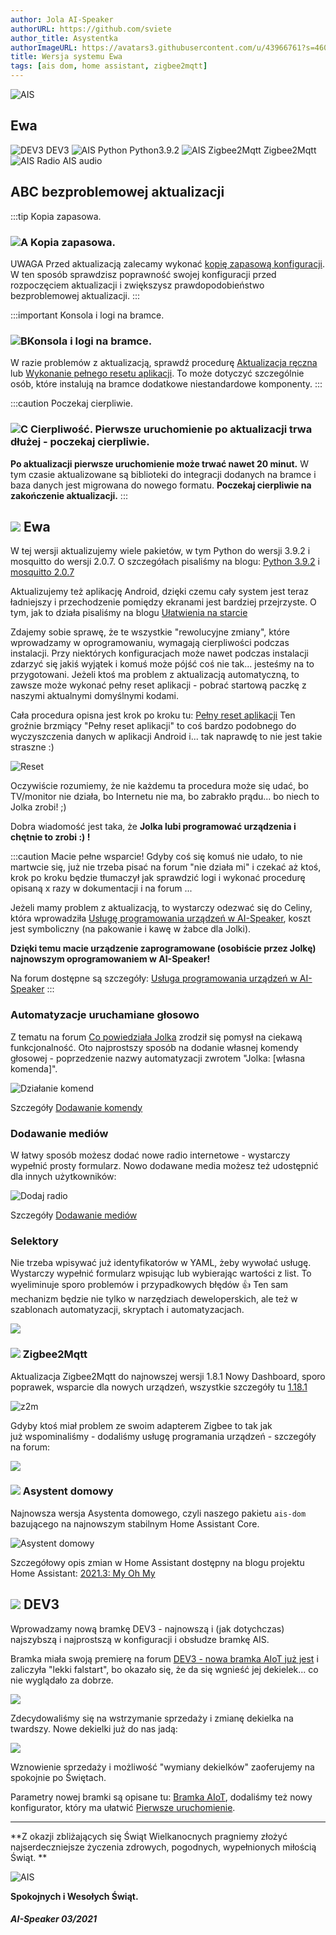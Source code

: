 ```yaml
---
author: Jola AI-Speaker
authorURL: https://github.com/sviete
author_title: Asystentka
authorImageURL: https://avatars3.githubusercontent.com/u/43966761?s=460&v=4
title: Wersja systemu Ewa
tags: [ais dom, home assistant, zigbee2mqtt]
---
```


<div class="IntroAisBlogMenu" >
<div>

![AIS](/img/en/blog/202103/eva.png)

</div>

<h2>Ewa</h2>

</div>

![DEV3](/img/en/blog/202103/dev3.png) DEV3 ![AIS Python](/img/en/blog/202102/snake.png) Python3.9.2 ![AIS Zigbee2Mqtt](/img/en/blog/202102/honeybee.png) Zigbee2Mqtt ![AIS Radio](/img/en/blog/202103/radio.png) AIS audio

<!--truncate-->


## ABC bezproblemowej aktualizacji

:::tip Kopia zapasowa.
### ![A](/img/en/blog/202009/alpha-a-circle.png) Kopia zapasowa.

UWAGA Przed aktualizacją zalecamy wykonać [kopię zapasową konfiguracji](/docs/ais_bramka_configuration_software#kopia-zapasowa-konfiguracji). W ten sposób sprawdzisz poprawność swojej konfiguracji przed rozpoczęciem aktualizacji i zwiększysz prawdopodobieństwo bezproblemowej aktualizacji.
:::

:::important Konsola i logi na bramce.
### ![B](/img/en/blog/202009/alpha-b-circle.png)Konsola i logi na bramce.

W razie problemów z aktualizacją, sprawdź procedurę [Aktualizacja ręczna](/docs/ais_bramka_update_manual) lub [Wykonanie pełnego resetu aplikacji](/docs/ais_bramka_reset_ais_step_by_step).
To może dotyczyć szczególnie osób, które instalują na bramce dodatkowe niestandardowe komponenty.
:::

:::caution Poczekaj cierpliwie.
### ![C](/img/en/blog/202009/alpha-c-circle.png) Cierpliwość. Pierwsze uruchomienie po aktualizacji trwa dłużej - poczekaj cierpliwie.

 **Po aktualizacji pierwsze uruchomienie może trwać nawet 20 minut.**
 W tym czasie aktualizowane są biblioteki do integracji dodanych na bramce i baza danych jest migrowana do nowego formatu.
 **Poczekaj cierpliwie na zakończenie aktualizacji.**
:::



## ![](/img/en/blog/202103/eva.png) Ewa


W tej wersji aktualizujemy wiele pakietów, w tym Python do wersji 3.9.2 i mosquitto do wersji 2.0.7.
O szczegółach pisaliśmy na blogu: [Python 3.9.2](https://ai-speaker.discourse.group/t/nowe-wersje-pakietow-binarnych-w-repozytorium-apt/1492) i [mosquitto  2.0.7](https://ai-speaker.discourse.group/t/broker-mqtt-nowe-mosquitto-2-0-7/1493)

Aktualizujemy też aplikację Android, dzięki czemu cały system jest teraz ładniejszy i przechodzenie pomiędzy ekranami jest bardziej przejrzyste. O tym, jak to działa pisaliśmy na blogu [Ułatwienia na starcie](https://ai-speaker.discourse.group/t/aktualizacja-aplikacji-android-na-bramce-ulatwienia-na-starcie/1477)


Zdajemy sobie sprawę, że te wszystkie "rewolucyjne zmiany", które wprowadzamy w oprogramowaniu, wymagają cierpliwości podczas instalacji.
Przy niektórych konfiguracjach może nawet podczas instalacji zdarzyć się jakiś wyjątek i komuś może pójść coś nie tak... jesteśmy na to przygotowani. Jeżeli ktoś ma problem z aktualizacją automatyczną, to zawsze może wykonać pełny reset aplikacji - pobrać startową paczkę z naszymi aktualnymi domyślnymi kodami.

Cała procedura opisna jest krok po kroku tu: [Pełny reset aplikacji](/docs/ais_bramka_reset_ais_step_by_step)
Ten groźnie brzmiący "Pełny reset aplikacji" to coś bardzo podobnego do wyczyszczenia danych w aplikacji Android i... tak naprawdę to nie jest takie straszne :) 

![Reset](/img/en/bramka/settings_ais_service_app_reset_1.jpeg)


Oczywiście rozumiemy, że nie każdemu ta procedura może się udać, bo TV/monitor nie działa, bo Internetu nie ma, bo zabrakło prądu... bo niech to Jolka zrobi! ;)

Dobra wiadomość jest taka, że **Jolka lubi programować urządzenia i chętnie to zrobi :) !**  

:::caution Macie pełne wsparcie!
Gdyby coś się komuś nie udało, to nie martwcie się, już nie trzeba pisać na forum "nie działa mi" i czekać aż ktoś, krok po kroku będzie tłumaczył jak sprawdzić logi i wykonać procedurę opisaną x razy w dokumentacji i na forum ...

Jeżeli mamy problem z aktualizacją, to wystarczy odezwać się do Celiny, która wprowadziła [Usługę programowania urządzeń w AI-Speaker](https://ai-speaker.discourse.group/t/usluga-programowania-urzadzen-w-ai-speaker/1368), koszt jest symboliczny (na pakowanie i kawę w żabce dla Jolki).

**Dzięki temu macie urządzenie zaprogramowane (osobiście przez Jolkę) najnowszym oprogramowaniem w AI-Speaker!**

Na forum dostępne są szczegóły: [Usługa programowania urządzeń w AI-Speaker](https://ai-speaker.discourse.group/t/usluga-programowania-urzadzen-w-ai-speaker/1368)
:::


### Automatyzacje uruchamiane głosowo

Z tematu na forum [Co powiedziała Jolka](https://ai-speaker.discourse.group/t/co-powiedziala-jolka/1544/14) zrodził się pomysł na ciekawą funkcjonalność.
Oto najprostszy sposób na dodanie własnej komendy głosowej - poprzedzenie nazwy automatyzacji zwrotem "Jolka: [własna komenda]".

![Działanie komend](/img/en/frontend/jolka-assistant-automation.png)

Szczegóły [Dodawanie komendy](/docs/ais_app_assistent_add_command/)


### Dodawanie mediów

W łatwy sposób możesz dodać nowe radio internetowe - wystarczy wypełnić prosty formularz.
Nowo dodawane media możesz też udostępnić dla innych użytkowników:

![Dodaj radio](/img/en/frontend/ais_add_media_3.png)

Szczegóły [Dodawanie mediów](/docs/ais_app_add_media)

### Selektory 

Nie trzeba wpisywać już identyfikatorów w YAML, żeby wywołać usługę. Wystarczy wypełnić formularz wpisując lub wybierając wartości z list.
To wyeliminuje sporo problemów i przypadkowych błędów :+1:
Ten sam mechanizm będzie nie tylko w narzędziach deweloperskich, ale też w szablonach automatyzacji, skryptach i automatyzacjach.

![](/img/en/blog/202103/selektory.png)



### ![](/img/en/blog/202102/honeybee.png) Zigbee2Mqtt


Aktualizacja Zigbee2Mqtt do najnowszej wersji 1.8.1
Nowy Dashboard, sporo poprawek, wsparcie dla nowych urządzeń, wszystkie szczegóły tu [1.18.1](https://github.com/Koenkk/zigbee2mqtt/releases/tag/1.18.1)

![z2m](/img/en/blog/202103/z2m.png)


Gdyby ktoś miał problem ze swoim adapterem Zigbee to tak jak już wspominaliśmy - dodaliśmy usługę programania urządzeń - szczegóły na forum:

 [![](/img/en/blog/202102/ais_devices_suport.png)](https://ai-speaker.discourse.group/t/usluga-programowania-urzadzen-w-ai-speaker/1368)



### ![](/img/en/blog/202101/hass.png) Asystent domowy

Najnowsza wersja Asystenta domowego, czyli naszego pakietu ``ais-dom`` bazującego na najnowszym stabilnym Home Assistant Core.

![Asystent domowy](/img/en/blog/202103/social.png)

Szczegółowy opis zmian w Home Assistant dostępny na blogu projektu Home Assistant: [2021.3: My Oh My](https://www.home-assistant.io/blog/2021/03/03/release-20213/)




## ![](/img/en/blog/202103/dev3.png) DEV3

Wprowadzamy nową bramkę DEV3 - najnowszą i (jak dotychczas) najszybszą i najprostszą w konfiguracji i obsłudze bramkę AIS.

Bramka miała swoją premierę na forum [DEV3 - nowa bramka AIoT już jest](https://ai-speaker.discourse.group/t/dev3-nowa-bramka-aiot-juz-jest/1496) i zaliczyła "lekki falstart", bo okazało się, że da się wgnieść jej dekielek... co nie wyglądało za dobrze.

![](/img/en/blog/202103/dev3_dekielek.png)

Zdecydowaliśmy się na wstrzymanie sprzedaży i zmianę dekielka na twardszy. Nowe dekielki już do nas jadą:

![](/img/en/blog/202103/dekielek1.png)


Wznowienie sprzedaży i możliwość "wymiany dekielków" zaoferujemy na spokojnie po Świętach. 

Parametry nowej bramki są opisane tu: [Bramka AIoT](/docs/ais_bramka_index), dodaliśmy też nowy konfigurator, który ma ułatwić [Pierwsze uruchomienie](/docs/ais_bramka_first_run_the_gate).
 

-------
 **Z okazji zbliżających się Świąt Wielkanocnych pragniemy złożyć najserdeczniejsze życzenia zdrowych, pogodnych, wypełnionych miłością Świąt. **

 ![AIS](/img/en/blog/202103/eva.png)

 **Spokojnych i Wesołych Świąt.**

##### AI-Speaker 03/2021
